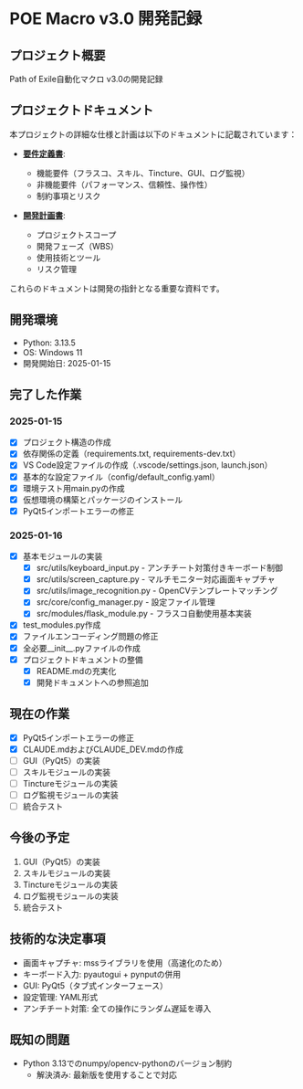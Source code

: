 # POE Macro v3.0 開発記録

## プロジェクト概要
Path of Exile自動化マクロ v3.0の開発記録

## プロジェクトドキュメント

本プロジェクトの詳細な仕様と計画は以下のドキュメントに記載されています：

- **[要件定義書](docs/POE_Macro_v3_要件定義書.md)**: 
  - 機能要件（フラスコ、スキル、Tincture、GUI、ログ監視）
  - 非機能要件（パフォーマンス、信頼性、操作性）
  - 制約事項とリスク
  
- **[開発計画書](docs/POE_Macro_v3_開発計画書.md)**:
  - プロジェクトスコープ
  - 開発フェーズ（WBS）
  - 使用技術とツール
  - リスク管理

これらのドキュメントは開発の指針となる重要な資料です。

## 開発環境
- Python: 3.13.5
- OS: Windows 11
- 開発開始日: 2025-01-15

## 完了した作業

### 2025-01-15
- [x] プロジェクト構造の作成
- [x] 依存関係の定義（requirements.txt, requirements-dev.txt）
- [x] VS Code設定ファイルの作成（.vscode/settings.json, launch.json）
- [x] 基本的な設定ファイル（config/default_config.yaml）
- [x] 環境テスト用main.pyの作成
- [x] 仮想環境の構築とパッケージのインストール
- [x] PyQt5インポートエラーの修正

### 2025-01-16
- [x] 基本モジュールの実装
  - [x] src/utils/keyboard_input.py - アンチチート対策付きキーボード制御
  - [x] src/utils/screen_capture.py - マルチモニター対応画面キャプチャ  
  - [x] src/utils/image_recognition.py - OpenCVテンプレートマッチング
  - [x] src/core/config_manager.py - 設定ファイル管理
  - [x] src/modules/flask_module.py - フラスコ自動使用基本実装
- [x] test_modules.py作成
- [x] ファイルエンコーディング問題の修正
- [x] 全必要__init__.pyファイルの作成
- [x] プロジェクトドキュメントの整備
  - [x] README.mdの充実化
  - [x] 開発ドキュメントへの参照追加

## 現在の作業
- [x] PyQt5インポートエラーの修正
- [x] CLAUDE.mdおよびCLAUDE_DEV.mdの作成
- [ ] GUI（PyQt5）の実装
- [ ] スキルモジュールの実装
- [ ] Tinctureモジュールの実装
- [ ] ログ監視モジュールの実装
- [ ] 統合テスト

## 今後の予定
1. GUI（PyQt5）の実装
2. スキルモジュールの実装
3. Tinctureモジュールの実装
4. ログ監視モジュールの実装
5. 統合テスト

## 技術的な決定事項
- 画面キャプチャ: mssライブラリを使用（高速化のため）
- キーボード入力: pyautogui + pynputの併用
- GUI: PyQt5（タブ式インターフェース）
- 設定管理: YAML形式
- アンチチート対策: 全ての操作にランダム遅延を導入

## 既知の問題
- Python 3.13でのnumpy/opencv-pythonのバージョン制約
  - 解決済み: 最新版を使用することで対応